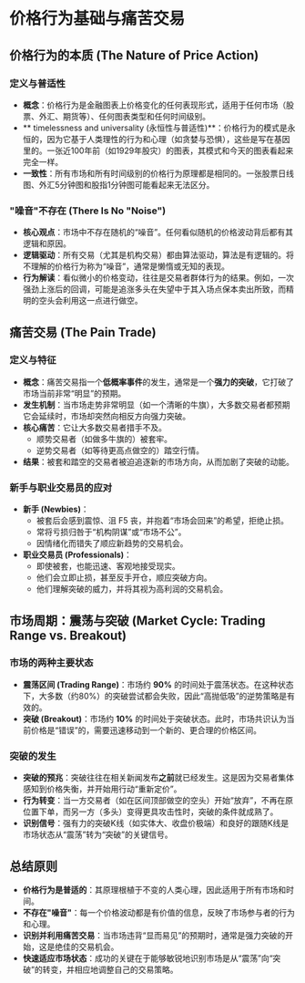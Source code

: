 # 价格行为基础与痛苦交易

## 价格行为的本质 (The Nature of Price Action)

### 定义与普适性
-   **概念**：价格行为是金融图表上价格变化的任何表现形式，适用于任何市场（股票、外汇、期货等）、任何图表类型和任何时间级别。
-   ** timelessness and universality (永恒性与普适性)**：价格行为的模式是永恒的，因为它基于人类理性的行为和心理（如贪婪与恐惧），这些是写在基因里的。一张近100年前（如1929年股灾）的图表，其模式和今天的图表看起来完全一样。
-   **一致性**：所有市场和所有时间级别的价格行为原理都是相同的。一张股票日线图、外汇5分钟图和股指1分钟图可能看起来无法区分。

### "噪音"不存在 (There Is No "Noise")
-   **核心观点**：市场中不存在随机的“噪音”。任何看似随机的价格波动背后都有其逻辑和原因。
-   **逻辑驱动**：所有交易（尤其是机构交易）都由算法驱动，算法是有逻辑的。将不理解的价格行为称为“噪音”，通常是懒惰或无知的表现。
-   **行为解读**：看似微小的价格变动，往往是交易者群体行为的结果。例如，一次强劲上涨后的回调，可能是追涨多头在失望中于其入场点保本卖出所致，而精明的空头会利用这一点进行做空。

## 痛苦交易 (The Pain Trade)

### 定义与特征
-   **概念**：痛苦交易指一个**低概率事件**的发生，通常是一个**强力的突破**，它打破了市场当前非常“明显”的预期。
-   **发生机制**：当市场走势非常明显（如一个清晰的牛旗），大多数交易者都预期它会延续时，市场却突然向相反方向强力突破。
-   **核心痛苦**：它让大多数交易者措手不及。
    -   顺势交易者（如做多牛旗的）被套牢。
    -   逆势交易者（如等待更高点做空的）踏空行情。
-   **结果**：被套和踏空的交易者被迫追逐新的市场方向，从而加剧了突破的动能。

### 新手与职业交易员的应对
-   **新手 (Newbies)**：
    -   被套后会感到震惊、沮 F5 丧，并抱着“市场会回来”的希望，拒绝止损。
    -   常将亏损归咎于“机构阴谋”或“市场不公”。
    -   因情绪化而错失了顺应新趋势的交易机会。
-   **职业交易员 (Professionals)**：
    -   即使被套，也能迅速、客观地接受现实。
    -   他们会立即止损，甚至反手开仓，顺应突破方向。
    -   他们理解突破的威力，并将其视为高利润的交易机会。

## 市场周期：震荡与突破 (Market Cycle: Trading Range vs. Breakout)

### 市场的两种主要状态
-   **震荡区间 (Trading Range)**：市场约 **90%** 的时间处于震荡状态。在这种状态下，大多数（约80%）的突破尝试都会失败，因此“高抛低吸”的逆势策略是有效的。
-   **突破 (Breakout)**：市场约 **10%** 的时间处于突破状态。此时，市场共识认为当前价格是“错误”的，需要迅速移动到一个新的、更合理的价格区间。

### 突破的发生
-   **突破的预兆**：突破往往在相关新闻发布**之前**就已经发生。这是因为交易者集体感知到价格失衡，并开始用行动“重新定价”。
-   **行为转变**：当一方交易者（如在区间顶部做空的空头）开始“放弃”，不再在原位置下单，而另一方（多头）变得更具攻击性时，突破的条件就成熟了。
-   **识别信号**：强有力的突破K线（如实体大、收盘价极端）和良好的跟随K线是市场状态从“震荡”转为“突破”的关键信号。

## 总结原则
-   **价格行为是普适的**：其原理根植于不变的人类心理，因此适用于所有市场和时间。
-   **不存在"噪音"**：每一个价格波动都是有价值的信息，反映了市场参与者的行为和心理。
-   **识别并利用痛苦交易**：当市场违背“显而易见”的预期时，通常是强力突破的开始，这是绝佳的交易机会。
-   **快速适应市场状态**：成功的关键在于能够敏锐地识别市场是从“震荡”向“突破”的转变，并相应地调整自己的交易策略。